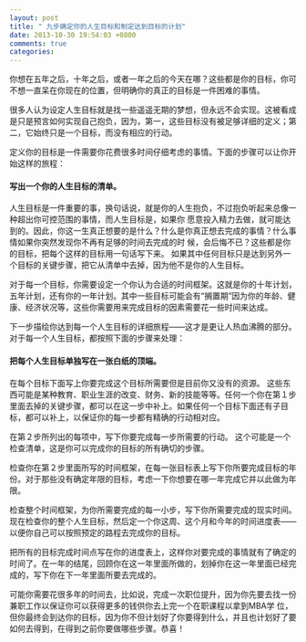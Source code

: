 ```yaml
---
layout: post
title: " 九步确定你的人生目标和制定达到目标的计划"
date: 2013-10-30 19:54:03 +0800
comments: true
categories: 
---
```


你想在五年之后，十年之后，或者一年之后的今天在哪？这些都是你的目标，你可不想一直呆在你现在的位置，但明确你的真正的目标是一件困难的事情。

很多人认为设定人生目标就是找一些遥遥无期的梦想，但永远不会实现。这被看成是只是预言如何实现自己抱负，因为，第一，这些目标没有被足够详细的定义；第二，它始终只是一个目标，而没有相应的行动。

<!--more-->

定义你的目标是一件需要你花费很多时间仔细考虑的事情。下面的步骤可以让你开始这样的旅程：

#### 写出一个你的人生目标的清单。

人生目标是一件重要的事，换句话说，就是你的人生抱负，不过抱负听起来总像一种超出你可控范围的事情，而人生目标是，如果你 愿意投入精力去做，就可能达到的。因此，你这一生真正想要的是什么？什么是你真正想去完成的事情？什么事情如果你突然发现你不再有足够的时间去完成的时 候，会后悔不已？这些都是你的目标，把每个这样的目标用一句话写下来。 如果其中任何目标只是达到另外一个目标的关键步骤，把它从清单中去掉，因为他不是你的人生目标。

对于每一个目标，你需要设定一个你认为合适的时间框架。这就是你的十年计划，五年计划，还有你的一年计划。其中一些目标可能会有“搁置期”因为你的年龄、健康、经济状况等，这些你需要用来完成目标的因素需要花一些时间来达成。

下一步描绘你达到每一个人生目标的详细旅程——这才是更让人热血沸腾的部分。对于每一个人生目标，都按照下面的步骤来处理：

#### 把每个人生目标单独写在一张白纸的顶端。

在每个目标下面写上你要完成这个目标所需要但是目前你又没有的资源。 这些东西可能是某种教育、职业生涯的改变、财务、新的技能等等。任何一个你在第１步里面去掉的关键步骤，都可以在这一步中补上。如果任何一个目标下面还有子目标，都可以补上，以保证你的每一步都有精确的行动相对应。

在第２步所列出的每项中，写下你要完成每一步所需要的行动。 这个可能是一个检查清单，这是你可以完成你的目标的所有确切的步骤。

检查你在第２步里面所写的时间框架，在每一张目标表上写下你所要完成目标的年份。对于那些没有确定年限的目标，考虑一下你想要在哪一年完成它并以此做为年限。

检查整个时间框架，为你所需要完成的每一小步，写下你所需要完成的现实时间。
现在检查你的整个人生目标，然后定一个你这周、这个月和今年的时间进度表——以便你自己可以按照预定的路程去完成你的目标。

把所有的目标完成时间点写在你的进度表上，这样你对要完成的事情就有了确定的时间了。在一年的结尾，回顾你在这一年里面所做的，划掉你在这一年里面已经完成的，写下你在下一年里面所要去完成的。

可能你需要花很多年的时间去，比如说，完成一次职位提升，因为你先要去找一份兼职工作以保证你可以获得更多的钱供你去上完一个在职课程以拿到MBA学 位，但你最终会到达你的目标，因为你不但计划好了你要得到什么，并且也计划好了要如何去得到，在得到之前你要做哪些步骤。恭喜！